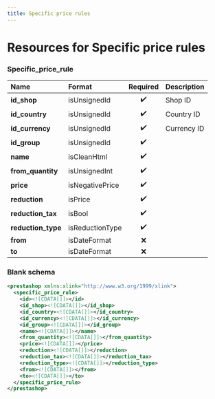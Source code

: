 ```yaml
---
title: Specific price rules
---
```


# Resources for Specific price rules

### Specific_price_rule

|        Name        |     Format      | Required | Description |
| :----------------- | :-------------- | :------: | :---------- |
| **id_shop**        | isUnsignedId    | ✔️       | Shop ID     |
| **id_country**     | isUnsignedId    | ✔️       | Country ID  |
| **id_currency**    | isUnsignedId    | ✔️       | Currency ID |
| **id_group**       | isUnsignedId    | ✔️       |             |
| **name**           | isCleanHtml     | ✔️       |             |
| **from_quantity**  | isUnsignedInt   | ✔️       |             |
| **price**          | isNegativePrice | ✔️       |             |
| **reduction**      | isPrice         | ✔️       |             |
| **reduction_tax**  | isBool          | ✔️       |             |
| **reduction_type** | isReductionType | ✔️       |             |
| **from**           | isDateFormat    | ❌        |             |
| **to**             | isDateFormat    | ❌        |             |


### Blank schema

```xml
<prestashop xmlns:xlink="http://www.w3.org/1999/xlink">
  <specific_price_rule>
    <id><![CDATA[]]></id>
    <id_shop><![CDATA[]]></id_shop>
    <id_country><![CDATA[]]></id_country>
    <id_currency><![CDATA[]]></id_currency>
    <id_group><![CDATA[]]></id_group>
    <name><![CDATA[]]></name>
    <from_quantity><![CDATA[]]></from_quantity>
    <price><![CDATA[]]></price>
    <reduction><![CDATA[]]></reduction>
    <reduction_tax><![CDATA[]]></reduction_tax>
    <reduction_type><![CDATA[]]></reduction_type>
    <from><![CDATA[]]></from>
    <to><![CDATA[]]></to>
  </specific_price_rule>
</prestashop>
```

